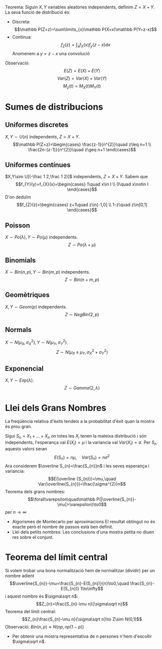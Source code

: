 Teorema: Siguin $X,Y$ variables aleatòries independents, definim $Z=X+Y$. La seva funció de distribució és:
- Discreta: $$\mathbb P(Z=z)=\sum\limits_{x}\mathbb P(X=x)\mathbb P(Y=z-x)$$
- Contínua: $$f_{Z}(z)=\int_{x}f_{X}(x)f_{y}(z-x)dx$$
Anomenem a $y=z-x$ una convolució

Observació: $$E(Z)=E(X)+E(Y)$$ $$Var(Z)=Var(X)+Var(Y)$$ $$M_{z}(t)=M_{X}(t)M_{Y}(t)$$
# Sumes de distribucions
## Uniformes discretes
$X,Y\sim U(n)$ independents, $Z=X+Y$. $$\mathbb P(Z=z)=\begin{cases}
\frac{z-1}{n^{2}}\quad z\leq n+1 \\
\frac{2n-(z-1)}{n^{2}}\quad z\geq n+1
\end{cases}$$
## Uniformes contínues
$X,Y\sim U[(-\frac 1 2,\frac 1 2)]$ independents, $Z=X+Y$.
Sabem que $$f_{Y}(y)=f_{X}(x)=\begin{cases}
1\quad x\in I \\
0\quad x\notin I
\end{cases}$$
D'on deduïm $$f_{Z}(z)=\begin{cases}
z+1\quad z\in[-1,0] \\
1-z\quad z\in[0,1]
\end{cases}$$
## Poisson
$X\sim Po(\lambda),Y\sim Po(\mu)$ independents. $$Z\sim Po(\lambda+\mu)$$
## Binomials
$X\sim Bin(n,p), Y\sim Bin(m,p)$ independents. $$Z\sim Bin(n+m,p)$$
## Geomètriques
$X,Y\sim Geom(p)$ independents. $$Z\sim NegBin(2,p)$$
## Normals
$X\sim N(\mu_{X},\sigma_{X}^{2}),Y\sim N(\mu_{Y},\sigma_{Y}^{2})$. $$Z\sim N(\mu_{X}\pm\mu_{Y},\sigma^{2}_{X}+\sigma_{Y}^{2})$$
## Exponencial
$X,Y\sim Exp(\lambda)$. $$Z\sim Gamma(2,\lambda)$$
# Llei dels Grans Nombres
La freqüència relativa d'èxits tendeix a la probabilitat d'èxit quan la mostra és prou gran.

Sigui $S_{n}=X_{1}+\dots+X_{n}$ on totes les $X_{i}$ tenen la mateixa distribució i són independents, l'esperança val $E(X_{i})=\mu$ i la variancia val $Var(X_{i})=\sigma$. Per $S_n$ aquests valors seran $$E(S_{n})=n\mu,\quad Var(S_{n})=n\sigma^{2}$$
Ara considerem $\overline S_{n}=\frac{S_{n}}n$ i les seves esperança i variancia: $$E(\overline {S_{n}})=\mu,\quad Var(\overline{S_{n}})=\frac{\sigma^{2}}n$$
Teorema dels grans nombres: $$\forall\varepsilon\quad\mathbb P(|\overline{S_{n}}-\mu|>\varepsilon)\to0$$ per $n\to\infty$ 

- Algorismes de Montecarlo per aproximacions
	El resultat obtingut no és exacte però el nombre de passos està ben definit.
- Llei dels petits nombres:
	Les conclusions d'una mostra petita no diuen res sobre el conjunt.

# Teorema del límit central
Si volem trobar una bona normalització hem de normalitzar (dividir) per un nombre adient
$$\overline{S_{n}}-\mu=\frac{S_{n}-E(S_{n})}{n}\to0,\quad \frac{S_{n}-E(S_{n})} 1\to\infty$$
i aquest nombre és $\sigma\sqrt n$: $$Z_{n}=\frac{S_{n}-\mu n}{\sigma\sqrt n}$$
Teorema del límit central: $$Z_{n}\frac{S_{n}-\mu n}{\sigma\sqrt n}\to Z\sim N(0,1)$$
Observació: $Bin(n,p)\approx N(np,np(1-p))$ 
- Per obtenir una mostra representativa de $n$ persones n'hem d'escollir $\sigma\sqrt n$.
